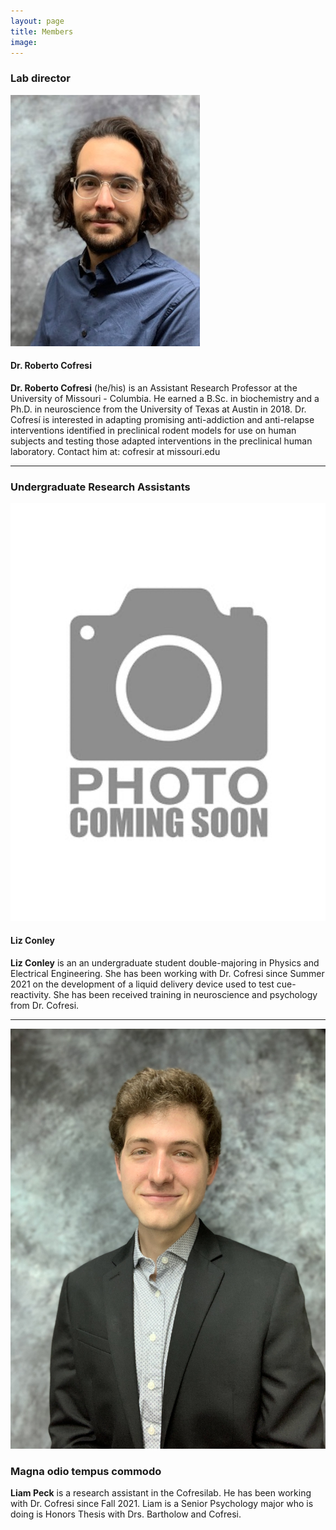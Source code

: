 ```yaml
---
layout: page
title: Members
image: 
---
```




<h3> Lab director </h3>	
<p><span class="image left"><img src="assets/images/roberto_cofresi1.jpg" alt="" /></span> 
<h4>Dr. Roberto Cofresi</h4>
<b>Dr. Roberto Cofresi</b> (he/his) is an Assistant Research Professor at the University of Missouri - Columbia. He earned a B.Sc. in biochemistry and a Ph.D. in neuroscience from the University of Texas at Austin in 2018. Dr. Cofresí is interested in adapting promising anti-addiction and anti-relapse interventions identified in preclinical rodent models for use on human subjects and testing those adapted interventions in the preclinical human laboratory.  Contact him at: cofresir at missouri.edu</p>

<hr>
<h3> Undergraduate Research Assistants </h3>
<p><span class="image left"><img src="assets/images/missing1.jpg" alt="" /></span> 
<h4>Liz Conley</h4>
<b>Liz Conley</b> is an an undergraduate student double-majoring in Physics and Electrical Engineering. She has been working with Dr. Cofresi since Summer 2021 on the development of a liquid delivery device used to test cue-reactivity. She has been received training in neuroscience and psychology from Dr. Cofresi.

<hr>



<p><span class="image left"><img src="assets/images/liam_peck.jpeg" alt="" /></span>
<h3>Magna odio tempus commodo</h3>
<b>Liam Peck</b> is a research assistant in the Cofresilab. He has been working with Dr. Cofresi since Fall 2021. Liam is a Senior Psychology major who is doing is Honors Thesis with Drs. Bartholow and Cofresi.
			




